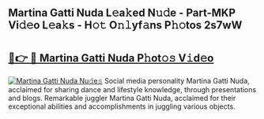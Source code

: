 ## Martina Gatti Nuda L𝚎a𝚔ed N𝚞𝚍e - Part-MKP Vi𝚍𝚎o L𝚎a𝚔s - H𝚘𝚝 O𝚗𝚕yf𝚊ns P𝚑𝚘tos 2s7wW

# <h2><a href="http://kfc0u2.oniu.top/?m=Martina+Gatti+Nuda">🔗👉 🔴 Martina Gatti Nuda P𝚑ot𝚘𝚜 V𝚒d𝚎o</a></h2>

[![Martina Gatti Nuda Nu𝚍e𝚜](https://i.imgur.com/0qMVB7G.gif)](http://kfc0u2.oniu.top/?m=Martina+Gatti+Nuda)
Social media personality Martina Gatti Nuda, acclaimed for sharing dance and lifestyle knowledge, through presentations and blogs. Remarkable juggler Martina Gatti Nuda, acclaimed for their exceptional abilities and accomplishments in juggling various objects.  
